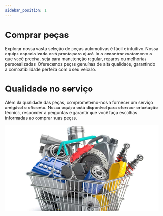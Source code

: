 ```yaml
---
sidebar_position: 1
---
```


# Comprar peças

Explorar nossa vasta seleção de peças automotivas é fácil e intuitivo. Nossa equipe especializada está pronta para ajudá-lo a encontrar exatamente o que você precisa, seja para manutenção regular, reparos ou melhorias personalizadas. Oferecemos peças genuínas de alta qualidade, garantindo a compatibilidade perfeita com o seu veículo.

# Qualidade no serviço

Além da qualidade das peças, comprometemo-nos a fornecer um serviço amigável e eficiente. Nossa equipe está disponível para oferecer orientação técnica, responder a perguntas e garantir que você faça escolhas informadas ao comprar suas peças.

![Alt text](compra.png)
